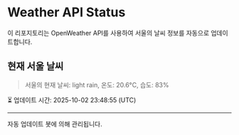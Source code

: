
# Weather API Status

이 리포지토리는 OpenWeather API를 사용하여 서울의 날씨 정보를 자동으로 업데이트합니다.

## 현재 서울 날씨
> 서울의 현재 날씨: light rain, 온도: 20.6°C, 습도: 83%

⏳ 업데이트 시간: 2025-10-02 23:48:55 (UTC)

---
자동 업데이트 봇에 의해 관리됩니다.
